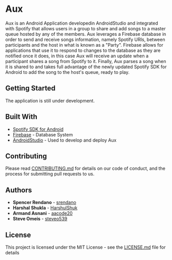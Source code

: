 # Aux

Aux is an Android Application developedin AndroidStudio and integrated with Spotify that allows users in a group to share and add songs to a master queue hosted by any of the members. Aux leverages a Firebase database in order to send and receive songs information, namely Spotify URIs, between participants and the host in what is known as a "Party". Firebase allows for applications that use it to respond to changes to the database as they are notified once it does, in this case Aux will receive an update when a participant shares a song from Spotify to it. Finally, Aux parses a song when it is shared to and takes full advantage of the newly updated Spotify SDK for Android to add the song to the host's queue, ready to play.

## Getting Started

The application is still under development.

## Built With

* [Spotify SDK for Android](https://developer.spotify.com/documentation/android/)
* [Firebase](https://firebase.google.com/docs/) - Database System
* [AndroidStudio](https://developer.android.com/docs/) - Used to develop and deploy Aux

## Contributing

Please read [CONTRIBUTING.md](https://github.com/srendano/Aux_App/blob/master/CONTRIBUTING.MD) for details on our code of conduct, and the process for submitting pull requests to us.
 

## Authors

* **Spencer Rendano** - [srendano](https://github.com/srendano)
* **Harshal Shukla** - [HarshulShuk](https://github.com/HarshulShuk)
* **Armand Asnani** - [aacode20](http://github.com/aacode20)
* **Steve Omeis** - [steveo539](https://github.com/Steveo539)

## License

This project is licensed under the MIT License - see the [LICENSE.md](LICENSE.md) file for details
